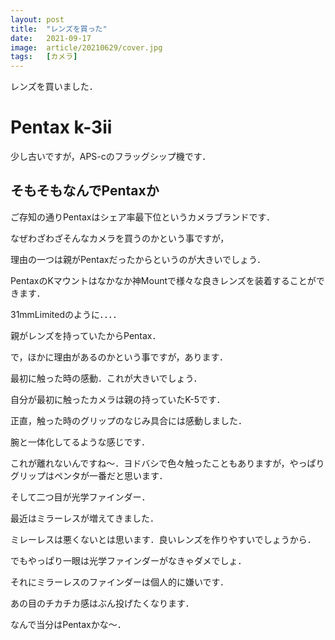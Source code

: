 ```yaml
---
layout: post
title:  "レンズを買った"
date:   2021-09-17
image:  article/20210629/cover.jpg
tags:   [カメラ]
---
```

レンズを買いました．


# Pentax k-3ii

少し古いですが，APS-cのフラッグシップ機です．

## そもそもなんでPentaxか

ご存知の通りPentaxはシェア率最下位というカメラブランドです．

なぜわざわざそんなカメラを買うのかという事ですが，

理由の一つは親がPentaxだったからというのが大きいでしょう．

PentaxのKマウントはなかなか神Mountで様々な良きレンズを装着することができます．

31mmLimitedのように．．．．

親がレンズを持っていたからPentax．

で，ほかに理由があるのかという事ですが，あります．

最初に触った時の感動．これが大きいでしょう．

自分が最初に触ったカメラは親の持っていたK-5です．

正直，触った時のグリップのなじみ具合には感動しました．

腕と一体化してるような感じです．

これが離れないんですね～．ヨドバシで色々触ったこともありますが，やっぱりグリップはペンタが一番だと思います．

そして二つ目が光学ファインダー．

最近はミラーレスが増えてきました．

ミレーレスは悪くないとは思います．良いレンズを作りやすいでしょうから．

でもやっぱり一眼は光学ファインダーがなきゃダメでしょ．

それにミラーレスのファインダーは個人的に嫌いです．

あの目のチカチカ感はぶん投げたくなります．

なんで当分はPentaxかな～．

